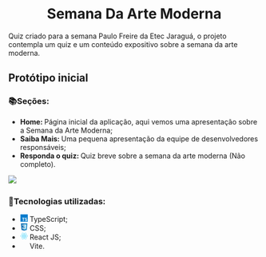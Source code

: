 <h1 align="center">Semana Da Arte Moderna</h1>
Quiz criado para a semana Paulo Freire da Etec Jaraguá, o projeto contempla um quiz e um conteúdo expositivo sobre a semana da arte moderna.

## Protótipo inicial 

### 📚Seções: 
<ul>
  <li><strong>Home: </strong>Página inicial da aplicação, aqui vemos uma apresentação sobre a Semana da Arte Moderna;</li>
  <li><strong>Saiba Mais: </strong>Uma pequena apresentação da equipe de desenvolvedores responsáveis;</li>
  <li><strong>Responda o quiz: </strong>Quiz breve sobre a semana da arte moderna (Não completo).</li>
</ul>
  <img src="https://user-images.githubusercontent.com/85597992/169676440-d736bc4e-31c9-472f-a3ad-744f3316c9a2.png" />

### 💼Tecnologias utilizadas:

<ul>
  <li><img width="15px" height="15px" src="https://github.com/devicons/devicon/blob/master/icons/typescript/typescript-original.svg"/> TypeScript;</li>
  <li><img width="15px" height="15px" src="https://github.com/devicons/devicon/blob/master/icons/css3/css3-original.svg"/> CSS;</li>
  <li><img width="15px" height="15px" src="https://github.com/devicons/devicon/blob/master/icons/react/react-original.svg"/> React JS;</li>
  <li><img width="15px" height="15px" src="https://seeklogo.com/images/V/vite-logo-BFD4283991-seeklogo.com.png"/> Vite.</li>
</ul>
